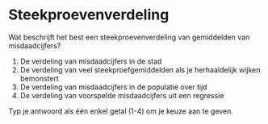 #  Steekproevenverdeling

Wat beschrijft het best een steekproevenverdeling van gemiddelden van misdaadcijfers?

1.	De verdeling van misdaadcijfers in de stad
2.	De verdeling van veel steekproefgemiddelden als je herhaaldelijk wijken bemonstert
3.	De verdeling van misdaadcijfers in de populatie over tijd
4.	De verdeling van voorspelde misdaadcijfers uit een regressie

Typ je antwoord als één enkel getal (1-4) om je keuze aan te geven.

